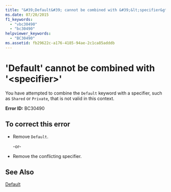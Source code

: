 ```yaml
---
title: "&#39;Default&#39; cannot be combined with &#39;&lt;specifier&gt;&#39;"
ms.date: 07/20/2015
f1_keywords: 
  - "vbc30490"
  - "bc30490"
helpviewer_keywords: 
  - "BC30490"
ms.assetid: fb29622c-a176-4185-94ae-2c1ca85adddb
---
```

# &#39;Default&#39; cannot be combined with &#39;&lt;specifier&gt;&#39;
You have attempted to combine the `Default` keyword with a specifier, such as `Shared` or `Private`, that is not valid in this context.  
  
 **Error ID:** BC30490  
  
## To correct this error  
  
- Remove `Default`.  
  
   -or-  
  
- Remove the conflicting specifier.  
  
## See Also  
 [Default](../../visual-basic/language-reference/modifiers/default.md)
